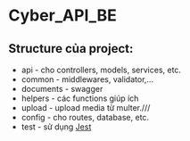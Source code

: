 # Cyber_API_BE
## Structure của project: 


- api - cho controllers, models, services, etc.
- common - middlewares, validator,...
- documents - swagger
- helpers - các functions giúp ích
- upload - upload media từ multer.///
- config - cho routes, database, etc.
- test - sử dụng [Jest](https://github.com/facebook/jest)



